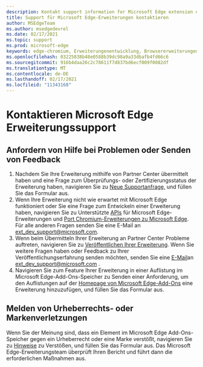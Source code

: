 ```yaml
---
description: Kontakt support information for Microsoft Edge extension development
title: Support für Microsoft Edge-Erweiterungen kontaktieren
author: MSEdgeTeam
ms.author: msedgedevrel
ms.date: 02/17/2021
ms.topic: support
ms.prod: microsoft-edge
keywords: edge-chromium, Erweiterungenentwicklung, Browsererweiterungen, Add-Ons, Partner Center, Entwickler, Support
ms.openlocfilehash: 03225838b48e0588b39dc98a9a33dbafb4fd66c6
ms.sourcegitcommit: 916b4daa26c2c78611f7d837bd6ecf009f0082df
ms.translationtype: MT
ms.contentlocale: de-DE
ms.lasthandoff: 02/17/2021
ms.locfileid: "11343168"
---
```

# Kontaktieren Microsoft Edge Erweiterungssupport  

## Anfordern von Hilfe bei Problemen oder Senden von Feedback  

1.  Nachdem Sie Ihre Erweiterung mithilfe von Partner Center übermittelt haben und eine Frage zum Überprüfungs- oder Zertifizierungsstatus der Erweiterung haben, navigieren Sie zu [Neue Supportanfrage,][MicrosoftSupportSupportrequestformE7a381be9c9aFafbEd76262bc93fd9e4] und füllen Sie das Formular aus.  
1.  Wenn Ihre Erweiterung nicht wie erwartet mit Microsoft Edge funktioniert oder Sie eine Frage zum Entwickeln einer Erweiterung haben, navigieren Sie zu Unterstützte [APIs][ExtensionsDeveloperGuideApiSupport] für Microsoft Edge-Erweiterungen und [Port Chromium-Erweiterungen zu Microsoft Edge][ExtensionsDeveloperGuidePortChromeExtension].  Für alle anderen Fragen senden Sie eine E-Mail an [ext_dev_support@microsoft.com][MailtoExtDevSupportMicrosoft].  
1.  Wenn beim Übermitteln Ihrer Erweiterung an Partner Center Probleme auftreten, navigieren Sie zu [Veröffentlichen Ihrer Erweiterung][ExtensionsPublishPublishExtension].  Wenn Sie weitere Fragen haben oder Feedback zu Ihrer Veröffentlichungserfahrung senden möchten, senden Sie eine [E-Mail][MailtoExtDevSupportMicrosoft]an ext_dev_support@microsoft.com .  
1.  Navigieren Sie zum Feature Ihrer Erweiterung in einer Auflistung im Microsoft Edge-Add-Ons-Speicher zu Senden einer Anforderung, um den Auflistungen auf der [Homepage von Microsoft Edge-Add-Ons][OfficeFormsPagesResponsepageAspxV4j5cvggr0grqy180bhbrw01uwybfaxnna1zkp3x2vun0ibsu1ymeu3vfy0vurrodewsjgwu00yry4u] eine Erweiterung hinzuzufügen, und füllen Sie das Formular aus.   
    
## Melden von Urheberrechts- oder Markenverletzungen  

Wenn Sie der Meinung sind, dass ein Element im Microsoft Edge Add-Ons-Speicher gegen ein Urheberrecht oder eine Marke verstößt, navigieren Sie zu [Hinweise][MicrosoftInfoMarketplaceHtml] zu Verstößen, und füllen Sie das Formular aus.  Das Microsoft Edge-Erweiterungsteam überprüft Ihren Bericht und führt dann die erforderlichen Maßnahmen aus.  

<!-- links -->  

[ExtensionsDeveloperGuideApiSupport]: ../developer-guide/api-support.md "Unterstützte APIs für Microsoft Edge Erweiterungen | Microsoft Docs"  
[ExtensionsDeveloperGuidePortChromeExtension]: ../developer-guide/port-chrome-extension.md "Portierung der Erweiterung | Microsoft Docs"  
[ExtensionsPublishPublishExtension]: ./publish-extension.md "Veröffentlichen Der Erweiterungs-| Microsoft Docs"  

[MicrosoftInfoMarketplaceHtml]: https://www.microsoft.com/info/Marketplace.html "Hinweise auf | Microsoft"  

[MicrosoftSupportSupportrequestformE7a381be9c9aFafbEd76262bc93fd9e4]: https://support.microsoft.com/supportrequestform/e7a381be-9c9a-fafb-ed76-262bc93fd9e4 "Erweiterungen Neue Supportanfrage | Microsoft Support"  

[OfficeFormsPagesResponsepageAspxV4j5cvggr0grqy180bhbrw01uwybfaxnna1zkp3x2vun0ibsu1ymeu3vfy0vurrodewsjgwu00yry4u]: https://forms.office.com/Pages/ResponsePage.aspx?id=v4j5cvGGr0GRqy180BHbRw01UwyBfAxNna_1ZkP3X2VUN0lBSU1YMEU3VFY0VURRODEwSjgwU00yRy4u "Senden Sie eine Anforderung zum Hinzufügen einer Erweiterung zu den Sammlungen auf der Microsoft Edge-Add-Ons-Startseite | Microsoft Office Formulare"  

[MailtoExtDevSupportMicrosoft]: mailto:ext_dev_support@microsoft.com "Senden einer E-Mail an ext_dev_support@microsoft.com"  
